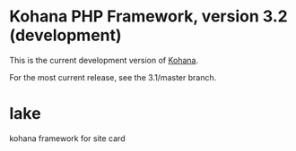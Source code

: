 # Kohana PHP Framework, version 3.2 (development)

This is the current development version of [Kohana](http://kohanaframework.org/).

For the most current release, see the 3.1/master branch.


lake
====

kohana framework for site card